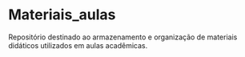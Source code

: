 # Materiais_aulas
Repositório destinado ao armazenamento e organização de materiais didáticos utilizados em aulas acadêmicas.
